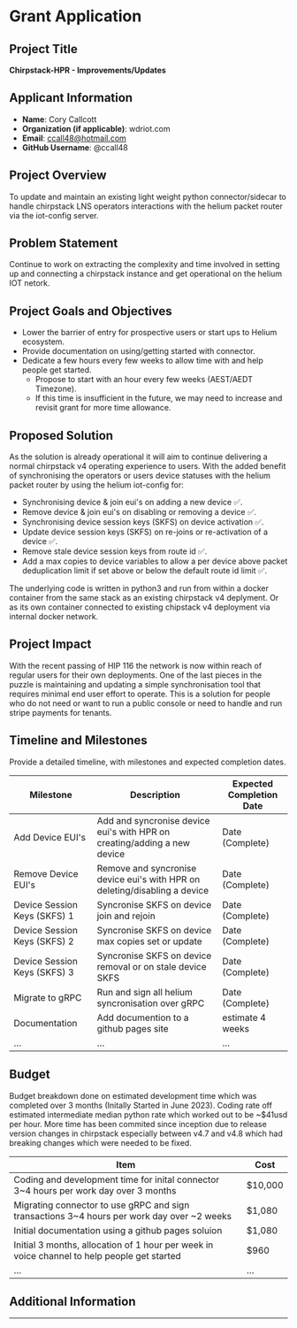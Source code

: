 # Grant Application

## Project Title
**Chirpstack-HPR - Improvements/Updates**

## Applicant Information
- **Name**: Cory Callcott
- **Organization (if applicable)**: wdriot.com
- **Email**: ccall48@hotmail.com
- **GitHub Username**: @ccall48

## Project Overview
<!--Provide a brief summary of the project, its purpose, and its alignment with Helium IoT and grant program goals.-->
To update and maintain an existing light weight python connector/sidecar to handle chirpstack LNS operators interactions with the helium packet router
via the iot-config server.

## Problem Statement
<!--What problem does this project address? Why is it important?-->
Continue to work on extracting the complexity and time involved in setting up and connecting a chirpstack instance and get operational on the helium IOT netork.

## Project Goals and Objectives
<!--Outline the primary goals and objectives. What will the project achieve?-->
- Lower the barrier of entry for prospective users or start ups to Helium ecosystem.
- Provide documentation on using/getting started with connector.
- Dedicate a few hours every few weeks to allow time with and help people get started.
  - Propose to start with an hour every few weeks (AEST/AEDT Timezone).
  - If this time is insufficient in the future, we may need to increase and revisit grant for more time allowance.

## Proposed Solution
<!--Describe the solution your project will deliver, including technical approaches, tools, and methodologies.-->
As the solution is already operational it will aim to continue delivering a normal chirpstack v4 operating experience to users. With the added
benefit of synchronising the operators or users device statuses with the helium packet router by using the helium iot-config for:
- Synchronising device & join eui's on adding a new device ✅. 
- Remove device & join eui's on disabling or removing a device ✅.
- Synchronising device session keys (SKFS) on device activation ✅.
- Update device session keys (SKFS) on re-joins or re-activation of a device ✅.
- Remove stale device session keys from route id ✅.
- Add a max copies to device variables to allow a per device above packet deduplication limit if set above or below the default route id limit ✅.

The underlying code is written in python3 and run from within a docker container from the same stack as an existing
chirpstack v4 deplyment. Or as its own container connected to existing chipstack v4 deployment via internal docker network.

## Project Impact
<!--Explain how this project will benefit the Helium IoT ecosystem or community.-->
With the recent passing of HIP 116 the network is now within reach of regular users for their own deployments. One of the last pieces
in the puzzle is maintaining and updating a simple synchronisation tool that requires minimal end user effort to operate. This is a solution
for people who do not need or want to run a public console or need to handle and run stripe payments for tenants.


## Timeline and Milestones
<!--
Provide a detailed timeline, with milestones and expected completion dates.

| Milestone | Description | Expected Completion Date |
| --------- | ----------- | ------------------------ |
| Milestone 1 | Description | Date |
| Milestone 2 | Description | Date |
| … | … | … |
-->
Provide a detailed timeline, with milestones and expected completion dates.

| Milestone | Description | Expected Completion Date |
| --------- | ----------- | ------------------------ |
| Add Device EUI's | Add and syncronise device eui's with HPR on creating/adding a new device | Date (Complete)|
| Remove Device EUI's | Remove and syncronise device eui's with HPR on deleting/disabling a device | Date (Complete)|
| Device Session Keys (SKFS) 1 | Syncronise SKFS on device join and rejoin | Date (Complete) |
| Device Session Keys (SKFS) 2 | Syncronise SKFS on device max copies set or update | Date (Complete) |
| Device Session Keys (SKFS) 3 | Syncronise SKFS on device removal or on stale device SKFS | Date (Complete) |
| Migrate to gRPC | Run and sign all helium syncronisation over gRPC | Date (Complete) |
| Documentation | Add documention to a github pages site | estimate 4 weeks |
| … | … | … |


## Budget
<!--
Provide a budget breakdown. Include estimated costs for key components or resources.

| Item | Cost |
| ---- | ---- |
| Component 1 | $ |
| Component 2 | $ |
| … | … |
-->
Budget breakdown done on estimated development time which was completed over 3 months (Initally Started in June 2023).
Coding rate off estimated intermediate median python rate which worked out to be ~$41usd per hour. More time has been
commited since inception due to release version changes in chirpstack especially between v4.7 and v4.8 which had breaking 
changes which were needed to be fixed.

| Item | Cost |
| ---- | ---- |
| Coding and development time for inital connector 3~4 hours per work day over 3 months | $10,000 |
| Migrating connector to use gRPC and sign transactions 3~4 hours per work day over ~2 weeks | $1,080 |
| Initial documentation using a github pages soluion | $1,080 |
| Initial 3 months, allocation of 1 hour per week in voice channel to help people get started | $960 |
| … | … |


## Additional Information
<!--Any other relevant information (e.g., partnerships, prior work, resources needed).-->

---
